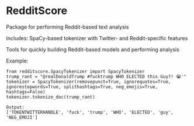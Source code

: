 # RedditScore
Package for performing Reddit-based text analysis

Includes:
SpaCy-based tokenizer with Twitter- and Reddit-specific features

Tools for quickly building Reddit-based models and performing analysis

Example:

	from redditscore.SpacyTokenizer import SpacyTokenizer
	trump_rant = "@realDonaldTrump #fucktrump WHO ELECTED this Guy?! 😭'"
	tokenizer = SpacyTokenizer(removepunct=True, ignorequotes=True, ignorestopwords=True, splithashtags=True, neg_emojis=True, hashtags=False)
	tokenizer.tokenize_doc(trump_rant)

	Output:
	['TOKENTWITTERHANDLE', 'fuck', 'trump', 'WHO', 'ELECTED', 'guy', 'NEG_EMOJI']